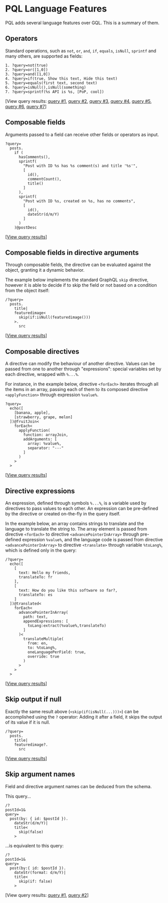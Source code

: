 # PQL Language Features

PQL adds several language features over GQL. This is a summary of them.

## Operators

Standard operations, such as `not`, `or`, `and`, `if`, `equals`, `isNull`, `sprintf` and many others, are supported as fields:

```less
1. ?query=not(true)
2. ?query=or([1,0])
3. ?query=and([1,0])
4. ?query=if(true, Show this text, Hide this text)
5. ?query=equals(first text, second text)
6. ?query=isNull(),isNull(something)
7. ?query=sprintf(%s API is %s, [PoP, cool])
```

[View query results: <a href="https://nextapi.getpop.org/api/graphql?query=not(true)">query #1</a>, <a href="https://nextapi.getpop.org/api/graphql?query=or([1,0])">query #2</a>, <a href="https://nextapi.getpop.org/api/graphql?query=and([1,0])">query #3</a>, <a href="https://nextapi.getpop.org/api/graphql?query=if(true,Show this text,Hide this text)">query #4</a>, <a href="https://nextapi.getpop.org/api/graphql?query=equals(first text, second text)">query #5</a>, <a href="https://nextapi.getpop.org/api/graphql?query=isNull(),isNull(something)">query #6</a>, <a href="https://nextapi.getpop.org/api/graphql?query=sprintf(%s API is %s, [PoP, cool])">query #7</a>]

## Composable fields

Arguments passed to a field can receive other fields or operators as input.

```less
?query=
  posts.
    if (
      hasComments(),
      sprintf(
        "Post with ID %s has %s comment(s) and title '%s'",
        [
          id(),
          commentCount(),
          title()
        ]
      ),
      sprintf(
        "Post with ID %s, created on %s, has no comments",
        [
          id(),
          dateStr(d/m/Y)
        ]
      )
    )@postDesc
```

[<a href="https://nextapi.getpop.org/api/graphql/?query=posts.if(hasComments(),sprintf(Post with ID %s has %s comment(s) and title '%s',[id(),commentCount(),title()]),sprintf(%22Post with ID %s, created on %s, has no comments%22,[id(),dateStr(d/m/Y)]))@postDesc">View query results</a>]

## Composable fields in directive arguments

Through composable fields, the directive can be evaluated against the object, granting it a dynamic behavior.

The example below implements the standard GraphQL `skip` directive, however it is able to decide if to skip the field or not based on a condition from the object itself:

```less
/?query=
  posts.
    title|
    featuredimage<
      skip(if:isNull(featuredimage()))
    >.
      src
```

[<a href="https://newapi.getpop.org/api/graphql/?query=posts.title%7Cfeaturedimage<skip(if:isNull(featuredimage()))>.src" target="_blank">View query results</a>]

## Composable directives

A directive can modify the behaviour of another directive. Values can be passed from one to another through "expressions": special variables set by each directive, wrapped with `%...%`.

For instance, in the example below, directive `<forEach>` iterates through all the items in an array, passing each of them to its composed directive `<applyFunction>` through expression `%value%`.

```less
?query=
  echo([
    [banana, apple],
    [strawberry, grape, melon]
  ])@fruitJoin<
    forEach<
      applyFunction(
        function: arrayJoin,
        addArguments: [
          array: %value%,
          separator: "---"
        ]
      )
    >
  >
```

[<a href="https://newapi.getpop.org/api/graphql/?query=echo([[banana,apple],[strawberry,grape,melon]])@fruitJoin%3CforEach%3CapplyFunction(function:arrayJoin,addArguments: [array:%value%,separator:%22---%22])%3E%3E">View query results</a>]

## Directive expressions

An expression, defined through symbols `%...%`, is a variable used by directives to pass values to each other. An expression can be pre-defined by the directive or created on-the-fly in the query itself.

In the example below, an array contains strings to translate and the language to translate the string to. The array element is passed from directive `<forEach>` to directive `<advancePointerInArray>` through pre-defined expression `%value%`, and the language code is passed from directive `<advancePointerInArray>` to directive `<translate>` through variable `%toLang%`, which is defined only in the query:

```less
/?query=
  echo([
    [
      text: Hello my friends,
      translateTo: fr
    ],
    [
      text: How do you like this software so far?,
      translateTo: es
    ]
  ])@translated<
    forEach<
      advancePointerInArray(
        path: text,
        appendExpressions: [
          toLang:extract(%value%,translateTo)
        ]
      )<
        translateMultiple(
          from: en,
          to: %toLang%,
          oneLanguagePerField: true,
          override: true
        )
      >
    >
  >
```

[<a href="https://newapi.getpop.org/api/graphql/?query=echo([[text:Hello my friends,translateTo:fr],[text:How do you like this software so far?,translateTo:es]])@translated<forEach<advancePointerInArray(path:text,appendExpressions:[toLang:extract(%value%,translateTo)])<translateMultiple(from:en,to:%toLang%,oneLanguagePerField:true,override:true)>>>" target="_blank">View query results</a>]

## Skip output if null

Exactly the same result above (`<skip(if(isNull(...)))>`) can be accomplished using the `?` operator: Adding it after a field, it skips the output of its value if it is null.

```less
/?query=
  posts.
    title|
    featuredimage?.
      src
```

[<a href="https://newapi.getpop.org/api/graphql/?query=posts.title%7Cfeaturedimage?.src" target="_blank">View query results</a>]

## Skip argument names

Field and directive argument names can be deduced from the schema.

This query...

```less
/?
postId=1&
query=
  post(by: { id: $postId }).
    dateStr(d/m/Y)|
    title<
      skip(false)
    >
```

...is equivalent to this query:

```less
/?
postId=1&
query=
  post(by:{ id: $postId }).
    dateStr(format: d/m/Y)|
    title<
      skip(if: false)
    >
```

[View query results: <a href="https://newapi.getpop.org/api/graphql/?postId=1&amp;query=post(by:{id:%24postId}).dateStr(d/m/Y)%7Ctitle%3Cskip(false)%3E" target="_blank">query #1</a>, <a href="https://newapi.getpop.org/api/graphql/?postId=1&amp;query=post(by:{id:%24postId}).dateStr(format:d/m/Y)%7Ctitle<skip(if:false)>" target="_blank">query #2</a>]
